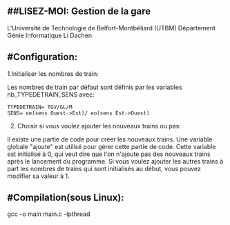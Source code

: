 ##LISEZ-MOI: Gestion de la gare
---

L'Université de Technologie de Belfort-Montbéliard (UTBM)
Département Génie Informatique
Li Dachen



#Configuration:
---
1.Initialiser les nombres de train: 

Les nombres de train par défaut sont définis par les variables 	nb_TYPEDETRAIN_SENS avec:

	TYPEDETRAIN= TGV/GL/M
	SENS= oe(sens Ouest->Est)/ eo(sens Est->Ouest)

2. Choisir si vous voulez ajouter les nouveaux trains ou pas:

Il existe une partie de code pour créer les nouveaux trains. Une variable globale "ajoute" est utilisé pour gérer cette partie de code. Cette variable est initialisé à 0, qui veut dire que l'on n'ajoute pas des nouveaux trains après le lancement du programme. Si vous voulez ajouter les autres trains à part les nombres de trains qui sont initialisés au début, vous pouvez modifier sa valeur à 1.    



#Compilation(sous Linux):
---
gcc -o main main.c -lpthread
